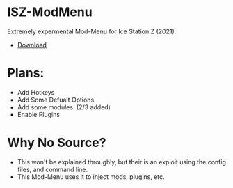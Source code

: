 # ISZ-ModMenu
Extremely expermental Mod-Menu for Ice Station Z (2021).

- [Download](https://github.com/ISZ-Hacker-Organization/ISZ-ModMenu/releases/download/v1.4.0-alpha-1/ISZ-ModMenu.zip)


# Plans:
- Add Hotkeys
- Add Some Defualt Options
- Add some modules. (2/3 added)
- Enable Plugins

# Why No Source?
- This won't be explained throughly, but their is an exploit using the config files, and command line.
- This Mod-Menu uses it to inject mods, plugins, etc.
